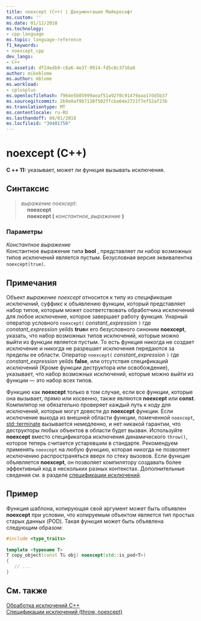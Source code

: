 ```yaml
---
title: noexcept (C++) | Документация Майкрософт
ms.custom: ''
ms.date: 01/12/2018
ms.technology:
- cpp-language
ms.topic: language-reference
f1_keywords:
- noexcept_cpp
dev_langs:
- C++
ms.assetid: df24edb9-c6a6-4e37-9914-fd5c0c3716a8
author: mikeblome
ms.author: mblome
ms.workload:
- cplusplus
ms.openlocfilehash: f964e5b05999aeaf51a92f0c91479aaa17dd5b37
ms.sourcegitcommit: 2b9e8af9b7138f502ffcba64e2721f7ef52af23b
ms.translationtype: MT
ms.contentlocale: ru-RU
ms.lasthandoff: 08/01/2018
ms.locfileid: "39401750"
---
```

# <a name="noexcept-c"></a>noexcept (C++)
**C ++ 11:** указывает, может ли функция вызывать исключения.  
  
## <a name="syntax"></a>Синтаксис  
  
> *выражение noexcept*:  
> &nbsp;&nbsp;&nbsp;&nbsp;**noexcept**  
> &nbsp;&nbsp;&nbsp;&nbsp;**noexcept (** *константное_выражение* **)**  
  
### <a name="parameters"></a>Параметры  
 *Константное выражение*  
 Константное выражение типа **bool** , представляет ли набор возможных типов исключений является пустым. Безусловная версия эквивалентна `noexcept(true)`.  
  
## <a name="remarks"></a>Примечания  
 Объект *выражение noexcept* относится к типу из *спецификация исключений*, суффикс к объявлению функции, который представляет набор типов, которым может соответствовать обработчика исключений для любое исключение, которое завершает работу функция. Унарный оператор условного `noexcept(` *constant_expression* `)` где *constant_expression* yeilds **true**и его безусловного синоним **noexcept**, указать, что набор возможных типов исключений, которые можно выйти из функции является пустым. То есть функция никогда не создает исключение и никогда не разрешает исключения передаются за пределы ее области. Оператор `noexcept(` *constant_expression* `)` где *constant_expression* yeilds **false**, или отсутствия спецификаций исключений (Кроме функции деструктора или освобождение), указывает, что набор возможных исключений, которые можно выйти из функции — это набор всех типов.  
 
 Функцию как **noexcept** только в том случае, если все функции, которые она вызывает, прямо или косвенно, также являются **noexcept** или **const**. Компилятор не обязательно проверяет каждый путь к коду для исключений, которые могут довести до **noexcept** функции. Если исключение выхода из внешней области функции, помеченной `noexcept`, [std::terminate](../standard-library/exception-functions.md#terminate) вызывается немедленно, и нет никакой гарантии, что деструкторы любых объектов в области будет вызван. Используйте **noexcept** вместо спецификатора исключения динамического `throw()`, которое теперь считается устаревшим в стандарте. Рекомендуем применять `noexcept` на любую функцию, которая никогда не позволяет исключению распространяться вверх по стеку вызовов. Если функция объявляется **noexcept**, он позволяет компилятору создавать более эффективный код в нескольких разных контекстах. Дополнительные сведения см. в разделе [спецификации исключений](exception-specifications-throw-cpp.md).   
  
## <a name="example"></a>Пример  
Функция шаблона, копирующая свой аргумент может быть объявлен **noexcept** при условии, что копируемым объектом является тип простых старых данных (POD). Такая функция может быть объявлена следующим образом:  
  
```cpp  
#include <type_traits>  
  
template <typename T>  
T copy_object(const T& obj) noexcept(std::is_pod<T>)  
{  
   // ...   
}  
```  
  
## <a name="see-also"></a>См. также  
 [Обработка исключений С++](cpp-exception-handling.md)  
 [Спецификации исключений (throw, noexcept)](exception-specifications-throw-cpp.md)